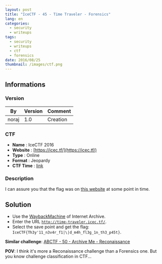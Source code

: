 ```yaml
---
layout: post
title: "IceCTF - 45 - Time Traveler - Forensics"
lang: en
categories:
  - security
  - writeups
tags:
  - security
  - writeups
  - ctf
  - forensics
date: 2016/08/25
thumbnail: /images/ctf.png
---
```

## Informations

### Version

| By    | Version | Comment
| ---   | ---     | ---
| noraj | 1.0     | Creation

### CTF

- **Name** : IceCTF 2016
- **Website** : [https://icec.tf/](https://icec.tf/)
- **Type** : Online
- **Format** : Jeopardy
- **CTF Time** : [link](https://ctftime.org/event/319)

### Description

I can assure you that the flag was on [this website][website] at some point in time.

## Solution

+ Use the [WaybackMachine][wm] of Internet Archive.
+ Enter the URL [`http://time-traveler.icec.tf/`][website].
+ Select the save point and get the flag: `IceCTF{Th3y'11_n3v4r_f1|\|d_m4h_fl3g_1n_th3_p45t}`.

**Similar challenge**: [ABCTF - 50 - Archive Me - Reconaissance](http://rawsec.ml/en/ABCTF-50-Archive-Me-Reconaissance/)

**POV**: I think it's more a Reconaissance challenge than a Forensics one. But you know challenge classification in CTF...

[website]:http://time-traveler.icec.tf/
[wm]:https://archive.org/web/
